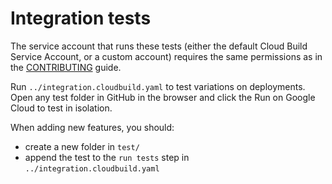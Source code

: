 # Integration tests

The service account that runs these tests (either the default Cloud Build Service Account, or a custom account) requires the same permissions as in the [CONTRIBUTING](../CONTRIBUTING.md) guide. 

Run `../integration.cloudbuild.yaml` to test variations on deployments. Open any test folder in GitHub in the browser and click the Run on Google Cloud to test in isolation. 

When adding new features, you should:

 * create a new folder in `test/`
 * append the test to the `run tests` step in `../integration.cloudbuild.yaml`